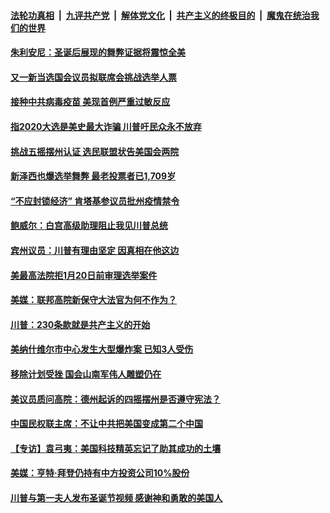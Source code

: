 

####  [法轮功真相](../../../../basic/blob/master/README.md?t=12270331) &nbsp;|&nbsp; [九评共产党](../../../../9ping.md/blob/master/README.md?t=12270331) &nbsp;|&nbsp; [解体党文化](../../../../jtdwh.md/blob/master/README.md?t=12270331)  &nbsp;|&nbsp; [共产主义的终极目的](../../../../gczydzjmd.md/blob/master/README.md?t=12270331) &nbsp;|&nbsp; [魔鬼在统治我们的世界](../../../../mgztzwmdsj.md/blob/master/README.md?t=12270331) 

#### [朱利安尼：圣诞后展现的舞弊证据将震惊全美](../pages/soh6/457489.md?t=12270331) 
#### [又一新当选国会议员拟联席会挑战选举人票](../pages/soh6/457498.md?t=12270331) 
#### [接种中共病毒疫苗  美现首例严重过敏反应](../pages/soh6/457378.md?t=12270331) 
#### [指2020大选是美史最大诈骗 川普吁民众永不放弃](../pages/soh6/457468.md?t=12270331) 
#### [挑战五摇摆州认证  选民联盟状告美国会两院](../pages/soh6/457282.md?t=12270331) 
#### [新泽西也爆选举舞弊 最老投票者已1,709岁](../pages/soh6/457291.md?t=12270331) 
#### [“不应封锁经济” 肯塔基参议员批州疫情禁令  ](../pages/soh6/457246.md?t=12270331) 
#### [鲍威尔：白宫高级助理阻止我见川普总统](../pages/soh6/457276.md?t=12270331) 
#### [宾州议员：川普有理由坚定 因真相在他这边](../pages/soh6/457255.md?t=12270331) 
#### [美最高法院拒1月20日前审理选举案件](../pages/soh6/457231.md?t=12270331) 
#### [美媒：联邦高院新保守大法官为何不作为？](../pages/soh6/457228.md?t=12270331) 
#### [川普：230条款就是共产主义的开始](../pages/soh6/457213.md?t=12270331) 
#### [美纳什维尔市中心发生大型爆炸案 已知3人受伤](../pages/soh6/457222.md?t=12270331) 
#### [移除计划受挫 国会山南军伟人雕塑仍在](../pages/soh6/456400.md?t=12270331) 
#### [美议员质问高院：德州起诉的四摇摆州是否遵守宪法？](../pages/soh6/457204.md?t=12270331) 
#### [中国民权联主席：不让中共把美国变成第二个中国](../pages/soh6/457186.md?t=12270331) 
#### [【专访】袁弓夷：美国科技精英忘记了助其成功的土壤](../pages/soh6/457006.md?t=12270331) 
#### [美媒：亨特·拜登仍持有中方投资公司10%股份](../pages/soh6/457039.md?t=12270331) 
#### [川普与第一夫人发布圣诞节视频 感谢神和勇敢的美国人](../pages/soh6/456979.md?t=12270331) 
